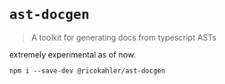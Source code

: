 # `ast-docgen`

> A toolkit for generating docs from typescript ASTs

extremely experimental as of now.

```
npm i --save-dev @ricokahler/ast-docgen
```
